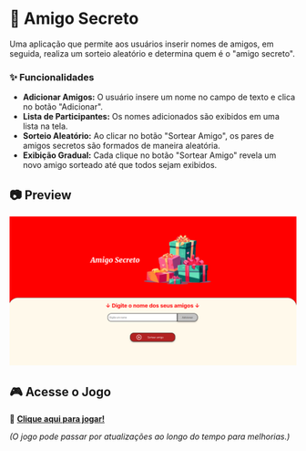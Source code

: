 # 🎁 Amigo Secreto

Uma aplicação que permite aos usuários inserir nomes de amigos, em seguida, realiza um sorteio aleatório e determina quem é o "amigo secreto".

### ✨ Funcionalidades

- **Adicionar Amigos:** O usuário insere um nome no campo de texto e clica no botão "Adicionar".
- **Lista de Participantes:** Os nomes adicionados são exibidos em uma lista na tela.
- **Sorteio Aleatório:** Ao clicar no botão "Sortear Amigo", os pares de amigos secretos são formados de maneira aleatória.
- **Exibição Gradual:** Cada clique no botão "Sortear Amigo" revela um novo amigo sorteado até que todos sejam exibidos.

## 📷 Preview

<img src="assets/preview.png" alt="Imagem da aplicação Amigo Secreto" width="600">

## 🎮 Acesse o Jogo

🔗 **[Clique aqui para jogar!]()**  

*(O jogo pode passar por atualizações ao longo do tempo para melhorias.)*
